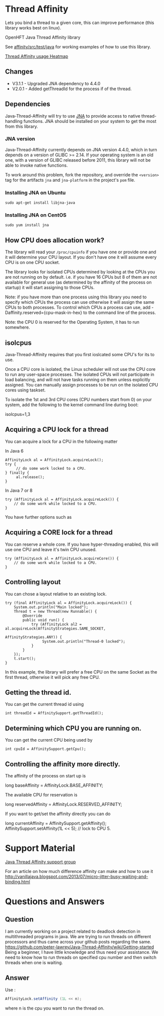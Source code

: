 Thread Affinity
=============

Lets you bind a thread to a given core, this can improve performance (this library works best on linux).


OpenHFT Java Thread Affinity library

See [affinity/src/test/java](https://github.com/OpenHFT/Java-Thread-Affinity/tree/master/affinity/src/test/java) 
for working examples of how to use this library.

[Thread Affinity usage Heatmap](http://jrvis.com/red-dwarf/?user=openhft&repo=Java-Thread-Affinity)

## Changes

   - V3.1.1 - Upgraded JNA dependency to 4.4.0
   - V2.0.1 - Added getThreadId for the process if of the thread.

## Dependencies

Java-Thread-Affinity will try to use [JNA](https://github.com/java-native-access/jna)
to provide access to native thread-handling functions. JNA should be installed on
your system to get the most from this library.

### JNA version

Java-Thread-Affinity currently depends on JNA version 4.4.0, which in turn
depends on a version of GLIBC >= 2.14. If your operating system is an old one,
with a version of GLIBC released before 2011, this library will not be able to 
invoke native functions.

To work around this problem, fork the repository, and override the `<version>` tag
for the artifacts `jna` and `jna-platform` in the project's `pom` file.

### Installing JNA on Ubuntu


    sudo apt-get install libjna-java


### Installing JNA on CentOS

    sudo yum install jna


## How CPU does allocation work?
The library will read your `/proc/cpuinfo` if you have one or provide one and it will determine your CPU layout.  If you don't have one it will assume every CPU is on one CPU socket.

The library looks for isolated CPUs determined by looking at the CPUs you are not running on by default. 
i.e. if you have 16 CPUs but 8 of them are not available for general use (as determined by the affinity of the process on startup) it will start assigning to those CPUs.

Note: if you have more than one process using this library you need to specify which CPUs the process can use otherwise it will assign the same CPUs to both processes.
To control which CPUs a process can use, add -Daffinity.reserved={cpu-mask-in-hex} to the command line of the process.

Note: the CPU 0 is reserved for the Operating System, it has to run somewhere.

## isolcpus

Java-Thread-Affinity requires that you first ioslcated some CPU's for its to use.

Once a CPU core is isolated, the Linux scheduler will not use the CPU core to run any user-space processes. The isolated CPUs will not participate in load balancing, and will not have tasks running on them unless explicitly assigned. You can manually assign processes to be run on the isolated CPU cores using taskset.

To isolate the 1st and 3rd CPU cores (CPU numbers start from 0) on your system, add the following to the kernel command line during boot:

isolcpus=1,3


## Acquiring a CPU lock for a thread 
You can acquire a lock for a CPU in the following matter

In Java 6

    AffinityLock al = AffinityLock.acquireLock();
    try {
         // do some work locked to a CPU.
    } finally {
         al.release();
    }

In Java 7 or 8

    try (AffinityLock al = AffinityLock.acquireLock()) {
        // do some work while locked to a CPU.
    }

You have further options such as

## Acquiring a CORE lock for a thread
You can reserve a whole core.  If you have hyper-threading enabled, this will use one CPU and leave it's twin CPU unused.

    try (AffinityLock al = AffinityLock.acquireCore()) {
        // do some work while locked to a CPU.
    }

## Controlling layout
You can chose a layout relative to an existing lock.

    try (final AffinityLock al = AffinityLock.acquireLock()) {
        System.out.println("Main locked");
        Thread t = new Thread(new Runnable() {
            @Override
            public void run() {
                try (AffinityLock al2 = al.acquireLock(AffinityStrategies.SAME_SOCKET,
                                                       AffinityStrategies.ANY)) {
                     System.out.println("Thread-0 locked");
                }
            }
        });
        t.start();
    }
    
In this example, the library will prefer a free CPU on the same Socket as the first thread, otherwise it will pick any free CPU. 

## Getting the thread id.
You can get the current thread id using

    int threadId = AffinitySupport.getThreadId();

## Determining which CPU you are running on.
You can get the current CPU being used by

    int cpuId = AffinitySupport.getCpu();

## Controlling the affinity more directly.
The affinity of the process on start up is

   long baseAffinity = AffinityLock.BASE_AFFINITY;
   
The available CPU for reservation is

   long reservedAffinity = AffinityLock.RESERVED_AFFINITY;
    
If you want to get/set the affinity directly you can do
 
   long currentAffinity = AffinitySupport.getAffinity();
   AffinitySupport.setAffinity(1L << 5); // lock to CPU 5.

# Support Material

[Java Thread Affinity support group](https://groups.google.com/forum/?hl=en-GB#!forum/java-thread-affinity)

For an article on how much difference affinity can make and how to use it http://vanillajava.blogspot.com/2013/07/micro-jitter-busy-waiting-and-binding.html

# Questions and Answers

## Question
I am currently working on a project related to deadlock detection in multithreaded programs in java. We are trying to run threads on different processors and thus came across your github posts regarding the same. https://github.com/peter-lawrey/Java-Thread-Affinity/wiki/Getting-started
Being a beginner, I have little knowledge and thus need your assistance. We need to know how to run threads on specified cpu number and then switch threads when one is waiting. 

## Answer

Use :

``` java
AffinityLock.setAffinity (1L << n);
```

where n is the cpu you want to run the thread on.



